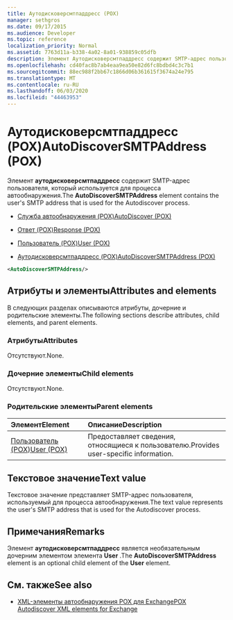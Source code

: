```yaml
---
title: Аутодисковерсмтпаддресс (POX)
manager: sethgros
ms.date: 09/17/2015
ms.audience: Developer
ms.topic: reference
localization_priority: Normal
ms.assetid: 7763d11a-b338-4a02-8a01-938859c05dfb
description: Элемент Аутодисковерсмтпаддресс содержит SMTP-адрес пользователя, который используется для процесса автообнаружения.
ms.openlocfilehash: cd40fac8b7ab4eaa9ea50e82d6fc8bdbd4c3c7b1
ms.sourcegitcommit: 88ec988f2bb67c1866d06b361615f3674a24e795
ms.translationtype: MT
ms.contentlocale: ru-RU
ms.lasthandoff: 06/03/2020
ms.locfileid: "44463953"
---
```

# <a name="autodiscoversmtpaddress-pox"></a><span data-ttu-id="e7731-103">Аутодисковерсмтпаддресс (POX)</span><span class="sxs-lookup"><span data-stu-id="e7731-103">AutoDiscoverSMTPAddress (POX)</span></span>

<span data-ttu-id="e7731-104">Элемент **аутодисковерсмтпаддресс** содержит SMTP-адрес пользователя, который используется для процесса автообнаружения.</span><span class="sxs-lookup"><span data-stu-id="e7731-104">The **AutoDiscoverSMTPAddress** element contains the user's SMTP address that is used for the Autodiscover process.</span></span> 
  
- [<span data-ttu-id="e7731-105">Служба автообнаружения (POX)</span><span class="sxs-lookup"><span data-stu-id="e7731-105">AutoDiscover (POX)</span></span>](autodiscover-pox.md)
  
- [<span data-ttu-id="e7731-106">Ответ (POX)</span><span class="sxs-lookup"><span data-stu-id="e7731-106">Response (POX)</span></span>](response-pox.md)
  
- [<span data-ttu-id="e7731-107">Пользователь (POX)</span><span class="sxs-lookup"><span data-stu-id="e7731-107">User (POX)</span></span>](user-pox.md)
  
- [<span data-ttu-id="e7731-108">Аутодисковерсмтпаддресс (POX)</span><span class="sxs-lookup"><span data-stu-id="e7731-108">AutoDiscoverSMTPAddress (POX)</span></span>](autodiscoversmtpaddress-pox.md)
  
```XML
<AutoDiscoverSMTPAddress/>
```

## <a name="attributes-and-elements"></a><span data-ttu-id="e7731-109">Атрибуты и элементы</span><span class="sxs-lookup"><span data-stu-id="e7731-109">Attributes and elements</span></span>

<span data-ttu-id="e7731-110">В следующих разделах описываются атрибуты, дочерние и родительские элементы.</span><span class="sxs-lookup"><span data-stu-id="e7731-110">The following sections describe attributes, child elements, and parent elements.</span></span>
  
### <a name="attributes"></a><span data-ttu-id="e7731-111">Атрибуты</span><span class="sxs-lookup"><span data-stu-id="e7731-111">Attributes</span></span>

<span data-ttu-id="e7731-112">Отсутствуют.</span><span class="sxs-lookup"><span data-stu-id="e7731-112">None.</span></span>
  
### <a name="child-elements"></a><span data-ttu-id="e7731-113">Дочерние элементы</span><span class="sxs-lookup"><span data-stu-id="e7731-113">Child elements</span></span>

<span data-ttu-id="e7731-114">Отсутствуют.</span><span class="sxs-lookup"><span data-stu-id="e7731-114">None.</span></span>
  
### <a name="parent-elements"></a><span data-ttu-id="e7731-115">Родительские элементы</span><span class="sxs-lookup"><span data-stu-id="e7731-115">Parent elements</span></span>

|<span data-ttu-id="e7731-116">**Элемент**</span><span class="sxs-lookup"><span data-stu-id="e7731-116">**Element**</span></span>|<span data-ttu-id="e7731-117">**Описание**</span><span class="sxs-lookup"><span data-stu-id="e7731-117">**Description**</span></span>|
|:-----|:-----|
|[<span data-ttu-id="e7731-118">Пользователь (POX)</span><span class="sxs-lookup"><span data-stu-id="e7731-118">User (POX)</span></span>](user-pox.md) <br/> |<span data-ttu-id="e7731-119">Предоставляет сведения, относящиеся к пользователю.</span><span class="sxs-lookup"><span data-stu-id="e7731-119">Provides user-specific information.</span></span>  <br/> |
   
## <a name="text-value"></a><span data-ttu-id="e7731-120">Текстовое значение</span><span class="sxs-lookup"><span data-stu-id="e7731-120">Text value</span></span>

<span data-ttu-id="e7731-121">Текстовое значение представляет SMTP-адрес пользователя, используемый для процесса автообнаружения.</span><span class="sxs-lookup"><span data-stu-id="e7731-121">The text value represents the user's SMTP address that is used for the Autodiscover process.</span></span>
  
## <a name="remarks"></a><span data-ttu-id="e7731-122">Примечания</span><span class="sxs-lookup"><span data-stu-id="e7731-122">Remarks</span></span>

<span data-ttu-id="e7731-123">Элемент **аутодисковерсмтпаддресс** является необязательным дочерним элементом элемента **User** .</span><span class="sxs-lookup"><span data-stu-id="e7731-123">The **AutoDiscoverSMTPAddress** element is an optional child element of the **User** element.</span></span> 
  
## <a name="see-also"></a><span data-ttu-id="e7731-124">См. также</span><span class="sxs-lookup"><span data-stu-id="e7731-124">See also</span></span>

- [<span data-ttu-id="e7731-125">XML-элементы автообнаружения POX для Exchange</span><span class="sxs-lookup"><span data-stu-id="e7731-125">POX Autodiscover XML elements for Exchange</span></span>](pox-autodiscover-xml-elements-for-exchange.md)

